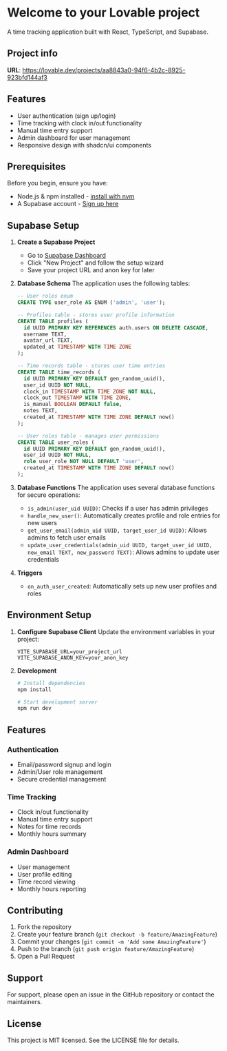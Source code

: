 
# Welcome to your Lovable project

A time tracking application built with React, TypeScript, and Supabase.

## Project info

**URL**: https://lovable.dev/projects/aa8843a0-94f6-4b2c-8925-923bfd144af3

## Features

- User authentication (sign up/login)
- Time tracking with clock in/out functionality
- Manual time entry support
- Admin dashboard for user management
- Responsive design with shadcn/ui components

## Prerequisites

Before you begin, ensure you have:
- Node.js & npm installed - [install with nvm](https://github.com/nvm-sh/nvm#installing-and-updating)
- A Supabase account - [Sign up here](https://supabase.com)

## Supabase Setup

1. **Create a Supabase Project**
   - Go to [Supabase Dashboard](https://app.supabase.com)
   - Click "New Project" and follow the setup wizard
   - Save your project URL and anon key for later

2. **Database Schema**
   The application uses the following tables:

   ```sql
   -- User roles enum
   CREATE TYPE user_role AS ENUM ('admin', 'user');

   -- Profiles table - stores user profile information
   CREATE TABLE profiles (
     id UUID PRIMARY KEY REFERENCES auth.users ON DELETE CASCADE,
     username TEXT,
     avatar_url TEXT,
     updated_at TIMESTAMP WITH TIME ZONE
   );

   -- Time records table - stores user time entries
   CREATE TABLE time_records (
     id UUID PRIMARY KEY DEFAULT gen_random_uuid(),
     user_id UUID NOT NULL,
     clock_in TIMESTAMP WITH TIME ZONE NOT NULL,
     clock_out TIMESTAMP WITH TIME ZONE,
     is_manual BOOLEAN DEFAULT false,
     notes TEXT,
     created_at TIMESTAMP WITH TIME ZONE DEFAULT now()
   );

   -- User roles table - manages user permissions
   CREATE TABLE user_roles (
     id UUID PRIMARY KEY DEFAULT gen_random_uuid(),
     user_id UUID NOT NULL,
     role user_role NOT NULL DEFAULT 'user',
     created_at TIMESTAMP WITH TIME ZONE DEFAULT now()
   );
   ```

3. **Database Functions**
   The application uses several database functions for secure operations:

   - `is_admin(user_uid UUID)`: Checks if a user has admin privileges
   - `handle_new_user()`: Automatically creates profile and role entries for new users
   - `get_user_email(admin_uid UUID, target_user_id UUID)`: Allows admins to fetch user emails
   - `update_user_credentials(admin_uid UUID, target_user_id UUID, new_email TEXT, new_password TEXT)`: Allows admins to update user credentials

4. **Triggers**
   - `on_auth_user_created`: Automatically sets up new user profiles and roles

## Environment Setup

1. **Configure Supabase Client**
   Update the environment variables in your project:
   ```
   VITE_SUPABASE_URL=your_project_url
   VITE_SUPABASE_ANON_KEY=your_anon_key
   ```

2. **Development**
   ```sh
   # Install dependencies
   npm install

   # Start development server
   npm run dev
   ```

## Features

### Authentication
- Email/password signup and login
- Admin/User role management
- Secure credential management

### Time Tracking
- Clock in/out functionality
- Manual time entry support
- Notes for time records
- Monthly hours summary

### Admin Dashboard
- User management
- User profile editing
- Time record viewing
- Monthly hours reporting

## Contributing

1. Fork the repository
2. Create your feature branch (`git checkout -b feature/AmazingFeature`)
3. Commit your changes (`git commit -m 'Add some AmazingFeature'`)
4. Push to the branch (`git push origin feature/AmazingFeature`)
5. Open a Pull Request

## Support

For support, please open an issue in the GitHub repository or contact the maintainers.

## License

This project is MIT licensed. See the LICENSE file for details.
